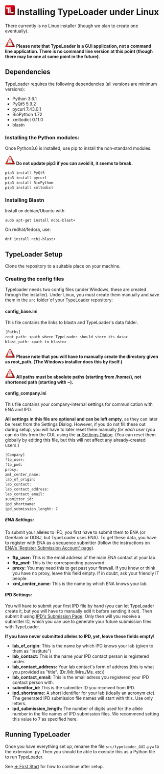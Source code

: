 # ![Icon](images/TypeLoader_32.png) Installing TypeLoader under Linux

There currently is no Linux installer (though we plan to create one eventually). 

![important](images/icon_important.png) **Please note that TypeLoader is a GUI application, not a command line application. There is no command line version at this point (though there may be one at some point in the future).**

## Dependencies
TypeLoader requires the following dependencies (all versions are minimum versions):

 * Python 3.6.1
 * PyQt5 5.9.2
 * pycurl 7.43.0.1
 * BioPython 1.72
 * xmltodict 0.11.0
 * blastn

### Installing the Python modules:
Once Python3.6 is installed, use pip to install the non-standard modules.

![important](images/icon_important.png) **Do not update pip3 if you can avoid it, it seems to break.**

```
pip3 install PyQt5
pip3 install pycurl
pip3 install BioPython
pip3 install xmltodict

```

### Installing Blastn
Install on debian/Ubuntu with: 

```
sudo apt-get install ncbi-blast+
```

On redhat/fedora, use: 

```
dnf install ncbi-blast+
```

## TypeLoader Setup
Clone the repository to a suitable place on your machine.

### Creating the config files
Typeloader needs two config files (under Windows, these are created through the installer). Under Linux, you must create them manually and save them in the ``src`` folder`of your TypeLoader repository:

#### config_base.ini
This file contains the links to blastn and TypeLoader's data folder.

```
[Paths]
root_path: <path where TypeLoader should store its data>
blast_path: <path to blastn>

```

![important](images/icon_important.png) **Please note that you will have to manually create the directory given as root_path. (The Windows installer does this by itself.)**

![important](images/icon_important.png) **All paths must be absolute paths (starting from /home/), not shortened path (starting with ~).**

#### config_company.ini
This file contains your company-internal settings for communication with ENA and IPD.

**All settings in this file are optional and can be left empty**, as they can later be reset from the Settings Dialog. However, if you do not fill these out during setup, you will have to later reset them manually *for each user* (you can do this from the GUI, using the [=> Settings Dialog](settings.md). (You can reset them globally by editing this file, but this will not affect any already-created users.)

```
[Company]
ftp_user: 
ftp_pwd: 
proxy: 
xml_center_name: 
lab_of_origin: 
lab_contact: 
lab_contact_address: 
lab_contact_email: 
submittor_id:
ipd_shortname:
ipd_submission_lenght: 7
```

##### ENA Settings:

To submit your alleles to IPD, you first have to submit them to ENA (or GenBank or DDBJ, but TypeLoader uses ENA). To get these data, you have to register with ENA as a sequence submitter (follow the instructions on [ENA's 'Register Submission Account' page](https://ena-docs.readthedocs.io/en/latest/reg_01.html)).


 * **ftp_user:** This is the email address of the main ENA contact at your lab.
 * **ftp_pwd:** This is the corresponding password.
 * **proxy:** You may need this to get past your firewall. If you know or think you have no proxy, leave this field empty. If in doubt, ask your friendly IT people.
 * **xml\_center_name:** This is the name by which ENA knows your lab.

#### IPD Settings:
You will have to submit your first IPD file by hand (you can let TypeLoader create it, but you will have to manually edit it before sending it out). Then submit it using [IPD's Submission Page](https://www.ebi.ac.uk/ipd/imgt/hla/subs/submit.html). Only then will you receive a submitter ID, which you can use to generate your future submission files with TypeLoader.

**If you have never submitted alleles to IPD, yet, leave these fields empty!**

 * **lab\_of_origin:** This is the name by which IPD knows your lab (given to them as "institute")
 * **lab_contact:** This is the name your IPD contact person is registered under.
 * **lab\_contact_address:** Your lab contact's form of address (this is what you provided as "title". (Dr./Mr./Mrs./Ms. etc))
 * **lab\_contact_email:** This is the email adress you registered your IPD contact person with.
 * **submittor_id:** This is the submitter ID you received from IPD.
 * **ipd_shortname:** A short identifier for your lab (ideally an acronym etc). The generated IPD submission file names will start with this. Use only letters.
 * **ipd\_submission\_length:** The number of digits used for the allele number in the file names of IPD submission files. We recommend setting this value to 7 as specified here.

## Running TypeLoader
Once you have everything set up, rename the file ``src/typeloader_GUI.pyw`` to the extension .py. Then you should be able to execute this as a Python file to run TypeLoader.

See [=> First Start](first_start.md) for how to continue after setup.